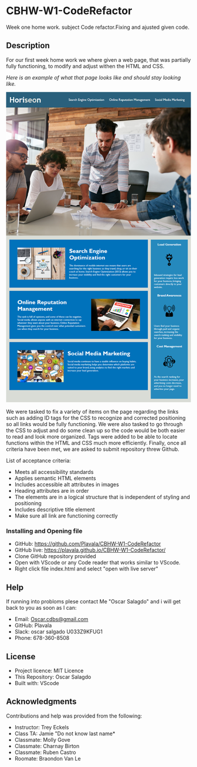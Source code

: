 # CBHW-W1-CodeRefactor
Week one home work. subject Code refactor.Fixing and ajusted given code.

## Description
For our first week home work we where given a web page, that was partially fully functioning, to modify and adjust withen the HTML and 
CSS.

*Here is an example of what that page looks like and should stay looking like.*

![The Horiseon webpage includes a navigation bar, a header image, and cards with text and images at the bottom of the page.](./assets/images/01-html-css-git-homework-demo.png)

We were tasked to fix a variety of items on the page regarding the links such as adding ID tags for the CSS to recognize and corrected positioning so all links would be fully functioning. We were also tasked to go through the CSS to adjust and do some clean up so the code would be both easier to read and look more organized. Tags were added to be able to locate functions within the HTML and CSS much more efficiently. Finally, once all criteria have been met, we are asked to submit repository threw Github. 

List of acceptance criteria:
- Meets all accessibility standards
- Applies semantic HTML elements
- Includes accessible alt attributes in images
- Heading attributes are in order
- The elements are in a logical structure that is independent of styling and positioning
- Includes descriptive title element
- Make sure all link are functioning correctly

### Installing and Opening file

- GitHub: https://github.com/Plavala/CBHW-W1-CodeRefactor
- GitHub live: https://plavala.github.io/CBHW-W1-CodeRefactor/
- Clone GitHub repository provided
- Open with VScode or any Code reader that works similar to VScode.
- Right click file index.html and select "open with live server"

## Help
If running into probloms plese contact Me "Oscar Salagdo" and i will get back to you as soon as I can:
- Email: Oscar.cdbs@gmail.com
- GitHub: Plavala
- Slack: oscar salgado U033Z9KFUG1
- Phone: 678-360-8508

## License
- Project licence: MIT Licence
- This Repository: Oscar Salagdo
- Built with: VScode

## Acknowledgments
Contributions and help was provided from the following:
- Instructor: Trey Eckels
- Class TA: Jamie "Do not know last name*
- Classmate: Molly Gove
- Classmate: Charnay Birton
- Classmate: Ruben Castro
- Roomate: Braondon Van Le
